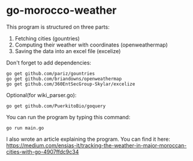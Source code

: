 # go-morocco-weather
This program is structured on three parts:
  1. Fetching cities (gountries)
  2. Computing their weather with coordinates (openweathermap)
  3. Saving the data into an excel file (excelize)
  
Don't forget to add dependencies:
 ``` 
 go get github.com/pariz/gountries
 go get github.com/briandowns/openweathermap
 go get github.com/360EntSecGroup-Skylar/excelize 
 ```
 
Optional(for wiki_parser.go): 
```
go get github.com/PuerkitoBio/goquery
```

You can run the program by typing this command:
  ```
  go run main.go
  ```

I also wrote an article explaining the program. You can find it here: https://medium.com/ensias-it/tracking-the-weather-in-major-moroccan-cities-with-go-4907ffdc9c34
